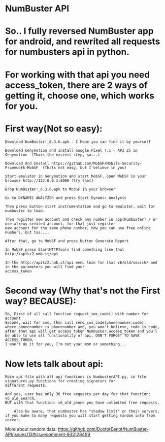 # NumBuster API

# So.. I fully reversed NumBuster app for android, and rewrited all requests for numbusters api in python.

# For working with that api you need access_token, there are 2 ways of getting it, choose one, which works for you.

# First way(Not so easy):
  	Download NumBuster!_6.3.6.apk - I hope you can find it by yourself
	
	Download Genymotion and install Google Pixel 7.1 - API 25 in Genymotion  (Thats the easiest step, so...)
	
  	Download And Install https://github.com/MobSF/Mobile-Security-Framework-MobSF  (Thats not easy, but I believe in you)
	
  	Start emulator in Genymotion and start MobSF, open MobSF in your browser http://127.0.0.1:8000 (try that)
	
  	Drop NumBuster!_6.3.6.apk to MobSF in your browser
	
  	Go to DYNAMIC ANALYZER and press Start Dynamic Analysis
	
  	Then press button start instrumentation and go to emulator, wait for numbuster to load.
	
  	Then register new account and check any number in app(Numbuster) / or use alreay created account, for that just register 
	new account for the same phone number, bdw you can use free online numbers, but tss....
	
  	After that, go to MobSF and press button Generate Report
	
  	In MobSF press StartHTTPTools find something like that http://apikz2.nmb.st/api
	
  	In the http://apikz2.nmb.st/api menu look for that v6/old/search/ and in the parameters you will find your 
	access_token
  
# Second way (Why that's not the First way? BECAUSE):
  	So, First of all call function request_sms_code() with number for account
	Second, wait for sms, then call send_sms_code(phonenumber,code), 
	where phonenumber is phonenumber and, you won't believe, code is code,
	after that api will get access_token Numbuster.access_token and you'l
	be able to use all functionality of api. DON'T FORGET TO SAVE ACCESS_TOKEN,
	I won't do it for you, I'm not your mom or something...
  
# Now lets talk about api:
	Main api file with all api functions is NumbusterAPI.py, in file signatures.py functions for creating signaturs for 
	different requests.
	
	And yes, user has only 30 free requests per day for that function: v6_old_search,
	BUT with that function: v6_old_phone you have unlimited free requests.

        Also be aware, that numbuster has "shadow limit" on their servers, if you make to many requests you will start getting random info from server.

More about random data:
https://github.com/DoctorEenot/NumBuster-API/issues/13#issuecomment-903128499
